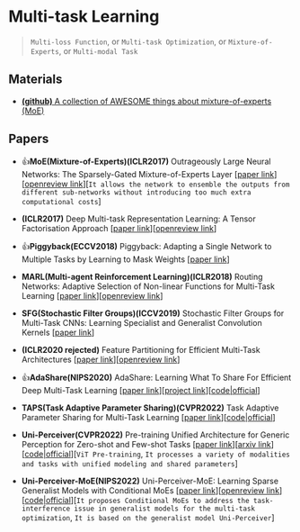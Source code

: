 # Multi-task Learning
> `Multi-loss Function`, or `Multi-task Optimization`, or `Mixture-of-Experts`, or `Multi-modal Task`


## Materials

* [**(github)** A collection of AWESOME things about mixture-of-experts (MoE)](https://github.com/XueFuzhao/awesome-mixture-of-experts)

## Papers

* 👍**MoE(Mixture-of-Experts)(ICLR2017)** Outrageously Large Neural Networks: The Sparsely-Gated Mixture-of-Experts Layer [[paper link](https://arxiv.org/abs/1701.06538)][[openreview link](https://openreview.net/forum?id=B1ckMDqlg)][`It allows the network to ensemble the outputs from different sub-networks without introducing too much extra computational costs`]

* **(ICLR2017)** Deep Multi-task Representation Learning: A Tensor Factorisation Approach [[paper link](https://arxiv.org/abs/1605.06391)][[openreview link](https://openreview.net/forum?id=SkhU2fcll)]

* 👍**Piggyback(ECCV2018)** Piggyback: Adapting a Single Network to Multiple Tasks by Learning to Mask Weights [[paper link](https://openaccess.thecvf.com/content_ECCV_2018/html/Arun_Mallya_Piggyback_Adapting_a_ECCV_2018_paper.html)]

* **MARL(Multi-agent Reinforcement Learning)(ICLR2018)** Routing Networks: Adaptive Selection of Non-linear Functions for Multi-Task Learning [[paper link](https://arxiv.org/abs/1711.01239)][[openreview link](https://openreview.net/forum?id=ry8dvM-R-)]

* **SFG(Stochastic Filter Groups)(ICCV2019)** Stochastic Filter Groups for Multi-Task CNNs: Learning Specialist and Generalist Convolution Kernels [[paper link](https://openaccess.thecvf.com/content_ICCV_2019/html/Bragman_Stochastic_Filter_Groups_for_Multi-Task_CNNs_Learning_Specialist_and_Generalist_ICCV_2019_paper.html)]

* **(ICLR2020 rejected)** Feature Partitioning for Efficient Multi-Task Architectures [[paper link](https://arxiv.org/abs/1908.04339)][[openreview link](https://openreview.net/forum?id=B1eoyAVFwH)]

* 👍**AdaShare(NIPS2020)** AdaShare: Learning What To Share For Efficient Deep Multi-Task Learning [[paper link](https://proceedings.neurips.cc/paper/2020/hash/634841a6831464b64c072c8510c7f35c-Abstract.html)][[project link](https://cs-people.bu.edu/sunxm/AdaShare/project.html)][[code|official](https://github.com/sunxm2357/AdaShare)]

* **TAPS(Task Adaptive Parameter Sharing)(CVPR2022)** Task Adaptive Parameter Sharing for Multi-Task Learning [[paper link](https://openaccess.thecvf.com/content/CVPR2022/html/Wallingford_Task_Adaptive_Parameter_Sharing_for_Multi-Task_Learning_CVPR_2022_paper.html)][[code|official](https://github.com/MattWallingford/TAPS)]

* **Uni-Perceiver(CVPR2022)** Pre-training Unified Architecture for Generic Perception for Zero-shot and Few-shot Tasks [[paper link](http://openaccess.thecvf.com/content/CVPR2022/html/Zhu_Uni-Perceiver_Pre-Training_Unified_Architecture_for_Generic_Perception_for_Zero-Shot_and_CVPR_2022_paper.html)][[arxiv link](https://arxiv.org/abs/2112.01522)][[code|official](https://github.com/fundamentalvision/Uni-Perceiver)][`ViT Pre-training`, `It processes a variety of modalities and tasks with unified modeling and shared parameters`]

* **Uni-Perceiver-MoE(NIPS2022)** Uni-Perceiver-MoE: Learning Sparse Generalist Models with Conditional MoEs [[paper link](https://arxiv.org/abs/2206.04674)][[openreview link](https://openreview.net/forum?id=agJEk7FhvKL)][[code|official](https://github.com/fundamentalvision/Uni-Perceiver)][`It proposes Conditional MoEs to address the task-interference issue in generalist models for the multi-task optimization`, `It is based on the generalist model Uni-Perceiver`]


